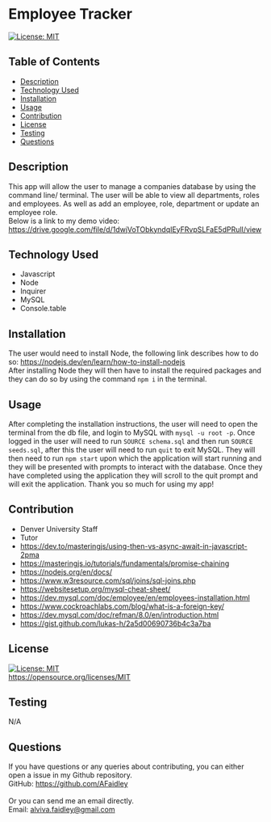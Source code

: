 # Employee Tracker
[![License: MIT](https://img.shields.io/badge/License-MIT-yellow.svg)](https://opensource.org/licenses/MIT)
## Table of Contents
* [Description](#description)
* [Technology Used](#technology-used)
* [Installation](#installation)
* [Usage](#usage)
* [Contribution](#contribution)
* [License](#license)
* [Testing](#testing)
* [Questions](#questions)
## Description
This app will allow the user to manage a companies database by using the command line/ terminal. The user will be able to view all departments, roles and employees. As well as add an employee, role, department or update an employee role.
<br>
Below is a link to my demo video:
<br>
https://drive.google.com/file/d/1dwjVoTObkyndqIEyFRvpSLFaE5dPRulI/view

## Technology Used
- Javascript
- Node
- Inquirer
- MySQL
- Console.table
## Installation
The user would need to install Node, the following link describes how to do so: https://nodejs.dev/en/learn/how-to-install-nodejs <br> After installing Node they will then have to install the required packages and they can do so by using the command `npm i` in the terminal.
## Usage
After completing the installation instructions, the user will need to open the terminal from the db file, and login to MySQL with `mysql -u root -p`. Once logged in the user will need to run `SOURCE schema.sql` and then run `SOURCE seeds.sql`, after this the user will need to run `quit` to exit MySQL. They will then need to run `npm start` upon which the application will start running and they will be presented with prompts to interact with the database. Once they have completed using the application they will scroll to the quit prompt and will exit the application.
Thank you so much for using my app!
## Contribution
- Denver University Staff
- Tutor
- https://dev.to/masteringjs/using-then-vs-async-await-in-javascript-2pma
- https://masteringjs.io/tutorials/fundamentals/promise-chaining
- https://nodejs.org/en/docs/
- https://www.w3resource.com/sql/joins/sql-joins.php
- https://websitesetup.org/mysql-cheat-sheet/
- https://dev.mysql.com/doc/employee/en/employees-installation.html
- https://www.cockroachlabs.com/blog/what-is-a-foreign-key/
- https://dev.mysql.com/doc/refman/8.0/en/introduction.html
- https://gist.github.com/lukas-h/2a5d00690736b4c3a7ba

## License
[![License: MIT](https://img.shields.io/badge/License-MIT-yellow.svg)](https://opensource.org/licenses/MIT)
<br>
https://opensource.org/licenses/MIT

## Testing
N/A

## Questions
If you have questions or any queries about contributing, you can either open a issue in my Github repository. <br>
GitHub: <https://github.com/AFaidley> <br>
<br>
Or you can send me an email directly. <br>
Email: <alviva.faidley@gmail.com>